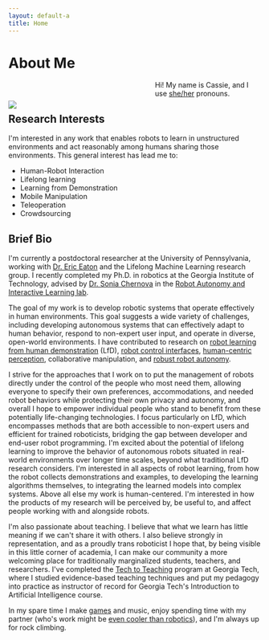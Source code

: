 ```yaml
---
layout: default-a
title: Home
---
```


# About Me

<div style="position: relative; width: 50%; float: left; margin-right: 40px;">
<img src="files/cassie_kent_profile.jpg" style="margin-top:40px;"/>
</div>

Hi! My name is Cassie, and I use [she/her](https://pronouns.org/she-her) pronouns.


## Research Interests

I'm interested in any work that enables robots to learn in unstructured environments and act reasonably among humans sharing those environments.  This general interest has lead me to:

- Human-Robot Interaction
- Lifelong learning
- Learning from Demonstration
- Mobile Manipulation
- Teleoperation
- Crowdsourcing

## Brief Bio

I'm currently a postdoctoral researcher at the University of Pennsylvania, working with <a href="https://www.seas.upenn.edu/~eeaton/research.html">Dr. Eric Eaton</a> and the Lifelong Machine Learning research group.  I recently completed my Ph.D. in robotics at the Georgia Institute of Technology, advised by <a href="https://www.cc.gatech.edu/~chernova/">Dr. Sonia Chernova</a> in the <a href="http://rail.gatech.edu/">Robot Autonomy and Interactive Learning lab</a>.

The goal of my work is to develop robotic systems that operate effectively in human environments.  This goal suggests a wide variety of challenges, including developing autonomous systems that can effectively adapt to human behavior, respond to non-expert user input, and operate in diverse, open-world environments.  I have contributed to research on <a href="https://corlconf.github.io/paper_351/">robot learning from human demonstration</a> (LfD), <a href="http://www.rail.gatech.edu/assets/files/ijrr2019-kent-saldanha-chernova.pdf">robot control interfaces</a>, <a href="https://arxiv.org/abs/2006.00037">human-centric perception</a>, collaborative manipulation, and <a href="https://arxiv.org/abs/2001.10386">robust robot autonomy</a>.

I strive for the approaches that I work on to put the management of robots directly under the control of the people who most need them, allowing everyone to specify their own preferences, accommodations, and needed robot behaviors while protecting their own privacy and autonomy, and overall I hope to empower individual people who stand to benefit from these potentially life-changing technologies.  I focus particularly on LfD, which encompasses methods that are both accessible to non-expert users and efficient for trained roboticists, bridging the gap between developer and end-user robot programming.  I'm excited about the potential of lifelong learning to improve the behavior of autonomous robots situated in real-world environments over longer time scales, beyond what traditional LfD research considers.  I'm interested in all aspects of robot learning, from how the robot collects demonstrations and examples, to developing the learning algorithms themselves, to integrating the learned models into complex systems.  Above all else my work is human-centered.  I'm interested in how the products of my research will be perceived by, be useful to, and affect people working with and alongside robots.

I'm also passionate about teaching.  I believe that what we learn has little meaning if we can't share it with others.  I also believe strongly in representation, and as a proudly trans roboticist I hope that, by being visible in this little corner of academia, I can make our community a more welcoming place for traditionally marginalized students, teachers, and researchers.  I've completed the <a href="https://www.ctl.gatech.edu/content/tech-teaching-0">Tech to Teaching</a> program at Georgia Tech, where I studied evidence-based teaching techniques and put my pedagogy into practice as instructor of record for Georgia Tech's Introduction to Artificial Intelligence course.

In my spare time I make <a href="https://dekent.itch.io/">games</a> and music, enjoy spending time with my partner (who's work might be <a href="https://laramartin.net/">even cooler than robotics</a>), and I'm always up for rock climbing.
